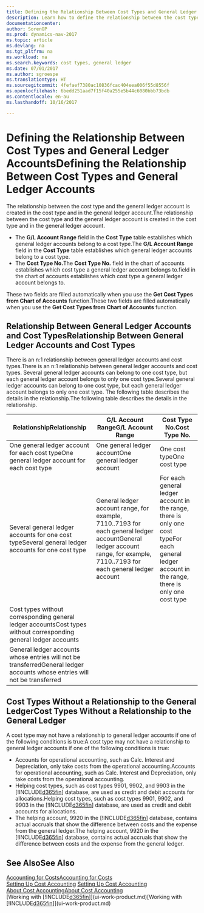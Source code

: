 ```yaml
---
title: Defining the Relationship Between Cost Types and General Ledger Accounts
description: Learn how to define the relationship between the cost type and the general ledger account.
documentationcenter: 
author: SorenGP
ms.prod: dynamics-nav-2017
ms.topic: article
ms.devlang: na
ms.tgt_pltfrm: na
ms.workload: na
ms.search.keywords: cost types, general ledger
ms.date: 07/01/2017
ms.author: sgroespe
ms.translationtype: HT
ms.sourcegitcommit: 4fefaef7380ac10836fcac404eea006f55d8556f
ms.openlocfilehash: 6bedd251aad7f15f40a255e5b44c6080bbb73bdb
ms.contentlocale: en-au
ms.lasthandoff: 10/16/2017

---
```

# <a name="defining-the-relationship-between-cost-types-and-general-ledger-accounts"></a><span data-ttu-id="2da28-103">Defining the Relationship Between Cost Types and General Ledger Accounts</span><span class="sxs-lookup"><span data-stu-id="2da28-103">Defining the Relationship Between Cost Types and General Ledger Accounts</span></span>
<span data-ttu-id="2da28-104">The relationship between the cost type and the general ledger account is created in the cost type and in the general ledger account.</span><span class="sxs-lookup"><span data-stu-id="2da28-104">The relationship between the cost type and the general ledger account is created in the cost type and in the general ledger account.</span></span>  

* <span data-ttu-id="2da28-105">The **G/L Account Range** field in the **Cost Type** table establishes which general ledger accounts belong to a cost type.</span><span class="sxs-lookup"><span data-stu-id="2da28-105">The **G/L Account Range** field in the **Cost Type** table establishes which general ledger accounts belong to a cost type.</span></span>  
* <span data-ttu-id="2da28-106">The **Cost Type No.**</span><span class="sxs-lookup"><span data-stu-id="2da28-106">The **Cost Type No.**</span></span> <span data-ttu-id="2da28-107">field in the chart of accounts establishes which cost type a general ledger account belongs to.</span><span class="sxs-lookup"><span data-stu-id="2da28-107">field in the chart of accounts establishes which cost type a general ledger account belongs to.</span></span>  

<span data-ttu-id="2da28-108">These two fields are filled automatically when you use the **Get Cost Types from Chart of Accounts** function.</span><span class="sxs-lookup"><span data-stu-id="2da28-108">These two fields are filled automatically when you use the **Get Cost Types from Chart of Accounts** function.</span></span>  

## <a name="relationship-between-general-ledger-accounts-and-cost-types"></a><span data-ttu-id="2da28-109">Relationship Between General Ledger Accounts and Cost Types</span><span class="sxs-lookup"><span data-stu-id="2da28-109">Relationship Between General Ledger Accounts and Cost Types</span></span>  
<span data-ttu-id="2da28-110">There is an n:1 relationship between general ledger accounts and cost types.</span><span class="sxs-lookup"><span data-stu-id="2da28-110">There is an n:1 relationship between general ledger accounts and cost types.</span></span> <span data-ttu-id="2da28-111">Several general ledger accounts can belong to one cost type, but each general ledger account belongs to only one cost type.</span><span class="sxs-lookup"><span data-stu-id="2da28-111">Several general ledger accounts can belong to one cost type, but each general ledger account belongs to only one cost type.</span></span> <span data-ttu-id="2da28-112">The following table describes the details in the relationship.</span><span class="sxs-lookup"><span data-stu-id="2da28-112">The following table describes the details in the relationship.</span></span>  

|<span data-ttu-id="2da28-113">Relationship</span><span class="sxs-lookup"><span data-stu-id="2da28-113">Relationship</span></span>|<span data-ttu-id="2da28-114">**G/L Account Range**</span><span class="sxs-lookup"><span data-stu-id="2da28-114">**G/L Account Range**</span></span>|<span data-ttu-id="2da28-115">**Cost Type No.**</span><span class="sxs-lookup"><span data-stu-id="2da28-115">**Cost Type No.**</span></span>|  
|------------------|------------------------------------------------|-------------------------------------------|  
|<span data-ttu-id="2da28-116">One general ledger account for each cost type</span><span class="sxs-lookup"><span data-stu-id="2da28-116">One general ledger account for each cost type</span></span>|<span data-ttu-id="2da28-117">One general ledger account</span><span class="sxs-lookup"><span data-stu-id="2da28-117">One general ledger account</span></span>|<span data-ttu-id="2da28-118">One cost type</span><span class="sxs-lookup"><span data-stu-id="2da28-118">One cost type</span></span>|  
|<span data-ttu-id="2da28-119">Several general ledger accounts for one cost type</span><span class="sxs-lookup"><span data-stu-id="2da28-119">Several general ledger accounts for one cost type</span></span>|<span data-ttu-id="2da28-120">General ledger account range, for example, 7110..7193 for each general ledger account</span><span class="sxs-lookup"><span data-stu-id="2da28-120">General ledger account range, for example, 7110..7193 for each general ledger account</span></span>|<span data-ttu-id="2da28-121">For each general ledger account in the range, there is only one cost type</span><span class="sxs-lookup"><span data-stu-id="2da28-121">For each general ledger account in the range, there is only one cost type</span></span>|  
|<span data-ttu-id="2da28-122">Cost types without corresponding general ledger accounts</span><span class="sxs-lookup"><span data-stu-id="2da28-122">Cost types without corresponding general ledger accounts</span></span>|<Empty>||  
|<span data-ttu-id="2da28-123">General ledger accounts whose entries will not be transferred</span><span class="sxs-lookup"><span data-stu-id="2da28-123">General ledger accounts whose entries will not be transferred</span></span>||<Empty>|  

## <a name="cost-types-without-a-relationship-to-the-general-ledger"></a><span data-ttu-id="2da28-124">Cost Types Without a Relationship to the General Ledger</span><span class="sxs-lookup"><span data-stu-id="2da28-124">Cost Types Without a Relationship to the General Ledger</span></span>  
<span data-ttu-id="2da28-125">A cost type may not have a relationship to general ledger accounts if one of the following conditions is true:</span><span class="sxs-lookup"><span data-stu-id="2da28-125">A cost type may not have a relationship to general ledger accounts if one of the following conditions is true:</span></span>  

* <span data-ttu-id="2da28-126">Accounts for operational accounting, such as Calc. Interest and Depreciation, only take costs from the operational accounting.</span><span class="sxs-lookup"><span data-stu-id="2da28-126">Accounts for operational accounting, such as Calc. Interest and Depreciation, only take costs from the operational accounting.</span></span>  
* <span data-ttu-id="2da28-127">Helping cost types, such as cost types 9901, 9902, and 9903 in the [!INCLUDE[d365fin](includes/d365fin_md.md)] database, are used as credit and debit accounts for allocations.</span><span class="sxs-lookup"><span data-stu-id="2da28-127">Helping cost types, such as cost types 9901, 9902, and 9903 in the [!INCLUDE[d365fin](includes/d365fin_md.md)] database, are used as credit and debit accounts for allocations.</span></span>  
* <span data-ttu-id="2da28-128">The helping account, 9920 in the [!INCLUDE[d365fin](includes/d365fin_md.md)] database, contains actual accruals that show the difference between costs and the expense from the general ledger.</span><span class="sxs-lookup"><span data-stu-id="2da28-128">The helping account, 9920 in the [!INCLUDE[d365fin](includes/d365fin_md.md)] database, contains actual accruals that show the difference between costs and the expense from the general ledger.</span></span>  

## <a name="see-also"></a><span data-ttu-id="2da28-129">See Also</span><span class="sxs-lookup"><span data-stu-id="2da28-129">See Also</span></span>  
[<span data-ttu-id="2da28-130">Accounting for Costs</span><span class="sxs-lookup"><span data-stu-id="2da28-130">Accounting for Costs</span></span>](finance-manage-cost-accounting.md)  
<span data-ttu-id="2da28-131">[Setting Up Cost Accounting](finance-set-up-cost-accounting.md) </span><span class="sxs-lookup"><span data-stu-id="2da28-131">[Setting Up Cost Accounting](finance-set-up-cost-accounting.md) </span></span>  
[<span data-ttu-id="2da28-132">About Cost Accounting</span><span class="sxs-lookup"><span data-stu-id="2da28-132">About Cost Accounting</span></span>](finance-about-cost-accounting.md)  
<span data-ttu-id="2da28-133">[Working with [!INCLUDE[d365fin](includes/d365fin_md.md)]](ui-work-product.md)</span><span class="sxs-lookup"><span data-stu-id="2da28-133">[Working with [!INCLUDE[d365fin](includes/d365fin_md.md)]](ui-work-product.md)</span></span>

